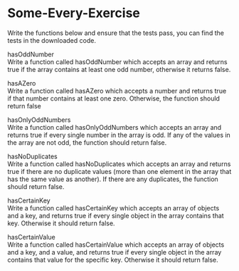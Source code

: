 # Some-Every-Exercise <br>
Write the functions below and ensure that the tests pass, you can find the tests in the downloaded code.<br>

hasOddNumber<br>
Write a function called hasOddNumber which accepts an array and returns true if the array contains at least one odd number, otherwise it returns false.<br>


hasAZero<br>
Write a function called hasAZero which accepts a number and returns true if that number contains at least one zero. Otherwise, the function should return false<br>


hasOnlyOddNumbers<br>
Write a function called hasOnlyOddNumbers which accepts an array and returns true if every single number in the array is odd. If any of the values in the array are not odd, the function should return false.<br>

hasNoDuplicates<br>
Write a function called hasNoDuplicates which accepts an array and returns true if there are no duplicate values (more than one element in the array that has the same value as another). If there are any duplicates, the function should return false.<br>

hasCertainKey<br>
Write a function called hasCertainKey which accepts an array of objects and a key, and returns true if every single object in the array contains that key. Otherwise it should return false.<br>


hasCertainValue<br>
Write a function called hasCertainValue which accepts an array of objects and a key, and a value, and returns true if every single object in the array contains that value for the specific key. Otherwise it should return false.<br>

